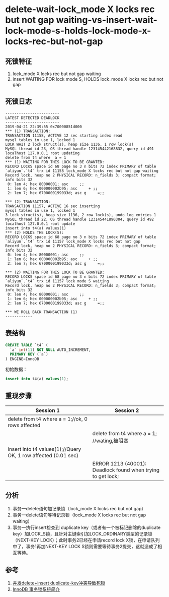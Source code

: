 delete-wait-lock_mode X locks rec but not gap waiting-vs-insert-wait-lock-mode-s-holds-lock-mode-x-locks-rec-but-not-gap
===
## 死锁特征

1. lock_mode X locks rec but not gap waiting
2. insert WAITING FOR lock mode S, HOLDS lock_mode X locks rec but not gap

## 死锁日志
```
------------------------
LATEST DETECTED DEADLOCK
------------------------
2019-04-21 22:39:55 0x70000851d000
*** (1) TRANSACTION:
TRANSACTION 11158, ACTIVE 12 sec starting index read
mysql tables in use 1, locked 1
LOCK WAIT 2 lock struct(s), heap size 1136, 1 row lock(s)
MySQL thread id 23, OS thread handle 123145442168832, query id 491 localhost 127.0.0.1 root updating
delete from t4 where  a = 1
*** (1) WAITING FOR THIS LOCK TO BE GRANTED:
RECORD LOCKS space id 68 page no 3 n bits 72 index PRIMARY of table `aliyun`.`t4` trx id 11158 lock_mode X locks rec but not gap waiting
Record lock, heap no 2 PHYSICAL RECORD: n_fields 3; compact format; info bits 32
 0: len 4; hex 80000001; asc     ;;
 1: len 6; hex 000000002b95; asc     + ;;
 2: len 7; hex 6700000199033d; asc g     =;;

*** (2) TRANSACTION:
TRANSACTION 11157, ACTIVE 16 sec inserting
mysql tables in use 1, locked 1
3 lock struct(s), heap size 1136, 2 row lock(s), undo log entries 1
MySQL thread id 22, OS thread handle 123145441890304, query id 492 localhost 127.0.0.1 root update
insert into t4(a) values(1)
*** (2) HOLDS THE LOCK(S):
RECORD LOCKS space id 68 page no 3 n bits 72 index PRIMARY of table `aliyun`.`t4` trx id 11157 lock_mode X locks rec but not gap
Record lock, heap no 2 PHYSICAL RECORD: n_fields 3; compact format; info bits 32
 0: len 4; hex 80000001; asc     ;;
 1: len 6; hex 000000002b95; asc     + ;;
 2: len 7; hex 6700000199033d; asc g     =;;

*** (2) WAITING FOR THIS LOCK TO BE GRANTED:
RECORD LOCKS space id 68 page no 3 n bits 72 index PRIMARY of table `aliyun`.`t4` trx id 11157 lock mode S waiting
Record lock, heap no 2 PHYSICAL RECORD: n_fields 3; compact format; info bits 32
 0: len 4; hex 80000001; asc     ;;
 1: len 6; hex 000000002b95; asc     + ;;
 2: len 7; hex 6700000199033d; asc g     =;;

*** WE ROLL BACK TRANSACTION (1)
------------
```

## 表结构

```sql
CREATE TABLE `t4` (
  `a` int(11) NOT NULL AUTO_INCREMENT,
  PRIMARY KEY (`a`)
) ENGINE=InnoDB
```

初始数据：

```sql
insert into t4(a) values(1);
```

## 重现步骤

| Session 1 | Session 2 |
| --------- | --------- |
|delete from t4 where a = 1;//ok, 0 rows affected||
||delete from t4 where a = 1; //wating,被阻塞|
|insert into t4 values(1);//Query OK, 1 row affected (0.01 sec)||
| | ERROR 1213 (40001): Deadlock found when trying to get lock;|

## 分析

1. 事务一delete语句加记录锁（lock_mode X locks rec but not gap）
2. 事务一delete语句等待记录锁（lock_mode X locks rec but not gap waiting）
3. 事务一执行insert检查到 duplicate key（或者有一个被标记删除的duplicate key）加LOCK_S锁，且针对主键索引加LOCK_ORDINARY类型的记录锁（NEXT-KEY LOCK）；此时事务2已经在申请record lock X锁，在申请队列中了，事务1再加NEXT-KEY LOCK S锁则需要等待事务2提交，这就造成了相互等待。


## 参考

1. [并发delete+insert duplicate-key冲突导致死锁](https://my.oschina.net/hebaodan/blog/3033276)
2. [InnoDB 事务锁系统简介](http://mysql.taobao.org/monthly/2016/01/01/)